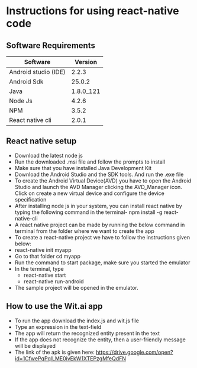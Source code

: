 # Instructions for using react-native code



 ## Software Requirements

   Software              |         Version
-----------------------  |   -------------------
   Android studio (IDE)  |         2.2.3
   Android Sdk           |         25.0.2
   Java                  |         1.8.0_121
   Node Js               |         4.2.6
   NPM                   |         3.5.2
  React native cli	      |         2.0.1
                                
                                
 ## React native setup

*	Download the latest node js
* Run the downloaded .msi file and follow the prompts to install
*	Make sure that you  have installed Java Development Kit
*	Download the Android Studio and the SDK tools. And run the .exe file
*	To create the Android Virtual Device(AVD) you have to open the Android Studio and launch the AVD Manager clicking the AVD_Manager       icon. Click on create a new virtual device and configure the device specification
*	After installing node js in your system, you can install react native by typing the following command in the terminal-
  npm install -g react-native-cli
*	A react native project can be made by running the below command in terminal from the folder where we want to create the app
*	To create a react-native project we have to follow the instructions given below:
   * react-native init myapp
   * Go to that folder cd myapp
   * Run the command to start package, make sure you started the emulator
   * In the terminal, type 
      * react-native start
      * react-native run-android
*	The sample project will be opened in the emulator.

## How to use the Wit.ai app

* To run the app download the index.js and wit.js file
* Type an expression in the text-field
* The app will return the recognized entity present in the text
* If the app does not recognize the entity, then a user-friendly message will be displayed
* The link of the apk is given here:
 https://drive.google.com/open?id=1CfwePqPqlLME0ivEkW1XTEPzgMfeQdFN


